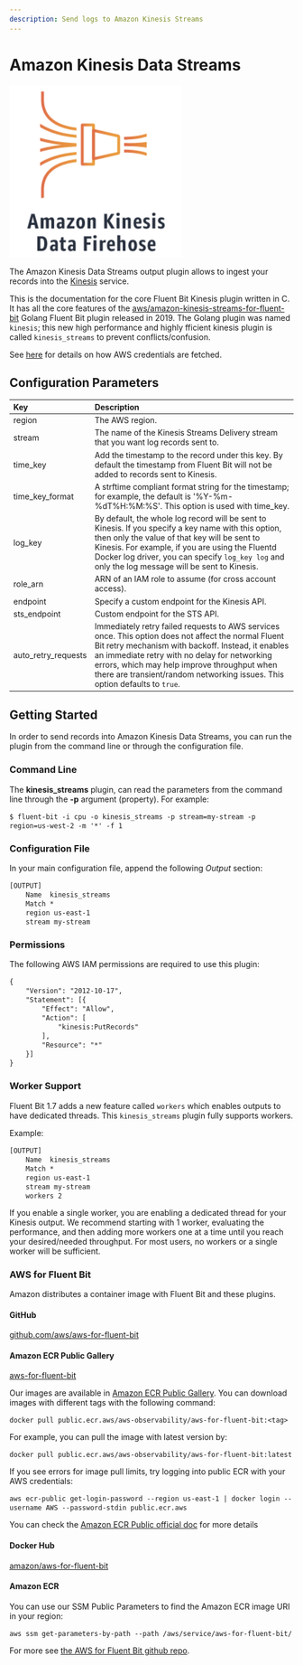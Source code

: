 ```yaml
---
description: Send logs to Amazon Kinesis Streams
---
```


# Amazon Kinesis Data Streams

![](../../.gitbook/assets/image%20%288%29.png)

The Amazon Kinesis Data Streams output plugin allows to ingest your records into the [Kinesis](https://aws.amazon.com/kinesis/data-streams/) service.

This is the documentation for the core Fluent Bit Kinesis plugin written in C. It has all the core features of the [aws/amazon-kinesis-streams-for-fluent-bit](https://github.com/aws/amazon-kinesis-streams-for-fluent-bit) Golang Fluent Bit plugin released in 2019. The Golang plugin was named `kinesis`; this new high performance and highly fficient kinesis plugin is called `kinesis_streams` to prevent conflicts/confusion.

See [here](https://github.com/fluent/fluent-bit-docs/tree/43c4fe134611da471e706b0edb2f9acd7cdfdbc3/administration/aws-credentials.md) for details on how AWS credentials are fetched.

## Configuration Parameters

| Key | Description |
| :--- | :--- |
| region | The AWS region. |
| stream | The name of the Kinesis Streams Delivery stream that you want log records sent to. |
| time\_key | Add the timestamp to the record under this key. By default the timestamp from Fluent Bit will not be added to records sent to Kinesis. |
| time\_key\_format | A strftime compliant format string for the timestamp; for example, the default is '%Y-%m-%dT%H:%M:%S'. This option is used with time\_key. |
| log\_key | By default, the whole log record will be sent to Kinesis. If you specify a key name with this option, then only the value of that key will be sent to Kinesis. For example, if you are using the Fluentd Docker log driver, you can specify `log_key log` and only the log message will be sent to Kinesis. |
| role\_arn | ARN of an IAM role to assume \(for cross account access\). |
| endpoint | Specify a custom endpoint for the Kinesis API. |
| sts\_endpoint | Custom endpoint for the STS API. |
| auto\_retry\_requests | Immediately retry failed requests to AWS services once. This option does not affect the normal Fluent Bit retry mechanism with backoff. Instead, it enables an immediate retry with no delay for networking errors, which may help improve throughput when there are transient/random networking issues. This option defaults to `true`. |

## Getting Started

In order to send records into Amazon Kinesis Data Streams, you can run the plugin from the command line or through the configuration file.

### Command Line

The **kinesis\_streams** plugin, can read the parameters from the command line through the **-p** argument \(property\). For example:

```text
$ fluent-bit -i cpu -o kinesis_streams -p stream=my-stream -p region=us-west-2 -m '*' -f 1
```

### Configuration File

In your main configuration file, append the following _Output_ section:

```text
[OUTPUT]
    Name  kinesis_streams
    Match *
    region us-east-1
    stream my-stream
```

### Permissions

The following AWS IAM permissions are required to use this plugin:

```
{
	"Version": "2012-10-17",
	"Statement": [{
		"Effect": "Allow",
		"Action": [
			"kinesis:PutRecords"
		],
		"Resource": "*"
	}]
}
```

### Worker Support

Fluent Bit 1.7 adds a new feature called `workers` which enables outputs to have dedicated threads. This `kinesis_streams` plugin fully supports workers.

Example:

```text
[OUTPUT]
    Name  kinesis_streams
    Match *
    region us-east-1
    stream my-stream
    workers 2
```

If you enable a single worker, you are enabling a dedicated thread for your Kinesis output. We recommend starting with 1 worker, evaluating the performance, and then adding more workers one at a time until you reach your desired/needed throughput. For most users, no workers or a single worker will be sufficient.

### AWS for Fluent Bit

Amazon distributes a container image with Fluent Bit and these plugins.

#### GitHub

[github.com/aws/aws-for-fluent-bit](https://github.com/aws/aws-for-fluent-bit)

#### Amazon ECR Public Gallery

[aws-for-fluent-bit](https://gallery.ecr.aws/aws-observability/aws-for-fluent-bit)

Our images are available in [Amazon ECR Public Gallery](https://gallery.ecr.aws/aws-observability/aws-for-fluent-bit). You can download images with different tags with the following command:

```
docker pull public.ecr.aws/aws-observability/aws-for-fluent-bit:<tag>
```

For example, you can pull the image with latest version by:

```
docker pull public.ecr.aws/aws-observability/aws-for-fluent-bit:latest
```

If you see errors for image pull limits, try logging into public ECR with your AWS credentials:

```
aws ecr-public get-login-password --region us-east-1 | docker login --username AWS --password-stdin public.ecr.aws
```

You can check the [Amazon ECR Public official doc](https://docs.aws.amazon.com/AmazonECR/latest/public/get-set-up-for-amazon-ecr.html) for more details


#### Docker Hub

[amazon/aws-for-fluent-bit](https://hub.docker.com/r/amazon/aws-for-fluent-bit/tags)

#### Amazon ECR

You can use our SSM Public Parameters to find the Amazon ECR image URI in your region:

```text
aws ssm get-parameters-by-path --path /aws/service/aws-for-fluent-bit/
```

For more see [the AWS for Fluent Bit github repo](https://github.com/aws/aws-for-fluent-bit#public-images).

